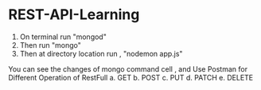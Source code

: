 # REST-API-Learning

1. On terminal run "mongod"
2. Then run "mongo"
3. Then at directory location run , "nodemon app.js"

You can see the changes of mongo command cell , and Use Postman for Different Operation of RestFull
a. GET
b. POST
c. PUT
d. PATCH
e. DELETE
